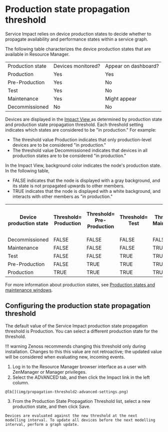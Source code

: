 # Production state propagation threshold

Service Impact relies on device production states to decide whether to
propagate availability and performance states within a service graph.

The following table characterizes the device production states that are
available in Resource Manager.

|                  |                    |                      |
|:-----------------|:-------------------|:---------------------|
| Production state | Devices monitored? | Appear on dashboard? |
| Production       | Yes                | Yes                  |
| Pre-Production   | Yes                | No                   |
| Test             | Yes                | No                   |
| Maintenance      | Yes                | Might appear         |
| Decommissioned   | No                 | No                   |

Devices are displayed in the [ Impact View ](/imp/using/impact-view.html)
as determined by production state and production state propagation
threshold. Each threshold setting indicates which states are considered
to be "in production." For example:

-   The threshold value Production indicates that only production-level
    devices are to be considered "in production."
-   The threshold value Decommissioned indicates that devices in all
    production states are to be considered "in production."

In the Impact View, background color indicates the node's production
state. In the following table,

-   FALSE indicates that the node is displayed with a gray background,
    and its state is not propagated upwards to other members.
-   TRUE indicates that the node is displayed with a white background,
    and interacts with other members as "in production."

<table>
<tbody>
<tr markdown="1">
<th>Device production state</th>
<th><p>Threshold=<br />
Production</p></th>
<th><p>Threshold=<br />
Pre-Production</p></th>
<th><p>Threshold=<br />
Test</p></th>
<th><p>Threshold=<br />
Maintenance</p></th>
<th><p>Threshold=<br />
Decommissioned</p></th>
</tr>

<tr markdown="1">
<td>Decommissioned</td>
<td>FALSE</td>
<td>FALSE</td>
<td>FALSE</td>
<td>FALSE</td>
<td>TRUE</td>
</tr>
<tr markdown="1">
<td>Maintenance</td>
<td>FALSE</td>
<td>FALSE</td>
<td>FALSE</td>
<td>TRUE</td>
<td>TRUE</td>
</tr>
<tr markdown="1">
<td>Test</td>
<td>FALSE</td>
<td>FALSE</td>
<td>TRUE</td>
<td>TRUE</td>
<td>TRUE</td>
</tr>
<tr markdown="1">
<td>Pre-Production</td>
<td>FALSE</td>
<td>TRUE</td>
<td>TRUE</td>
<td>TRUE</td>
<td>TRUE</td>
</tr>
<tr markdown="1">
<td>Production</td>
<td>TRUE</td>
<td>TRUE</td>
<td>TRUE</td>
<td>TRUE</td>
<td>TRUE</td>
</tr>
</tbody>
</table>

For more information about production states, see [Production states and maintenance windows](/not-migrated.html).

## Configuring the production state propagation threshold

The default value of the Service Impact production state propagation
threshold is Production. You can select a different production state for
the threshold.

!!! warning
    Zenoss recommends changing this threshold only during installation.
    Changes to this this value are not retroactive; the updated value will
    be considered when evaluating new, incoming events.

1.   Log in to the Resource Manager browser interface as a user with
    ZenManager or Manager privileges.
2.   Select the ADVANCED tab, and then click the Impact link in the left
    column.

    @lb[](img/propagation-threshold2-advanced-settings.png)

3.   From the Production State Propagation Threshold list, select a new
    production state, and then click Save.

    Devices are evaluated against the new threshold at the next
    modelling interval. To update all devices before the next modelling
    interval, perform a graph update.
